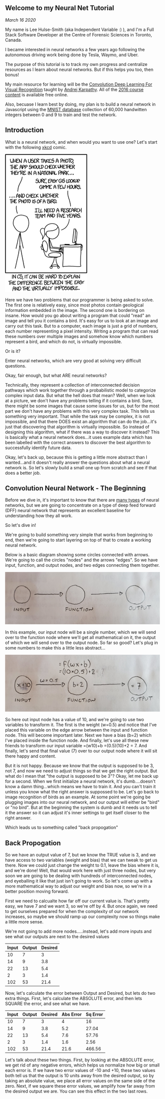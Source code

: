 ## Welcome to my Neural Net Tutorial

_March 16 2020_

My name is Lee Hulse-Smith (aka Independent Variable :) ), and I'm a Full Stack Software Developer at the Centre of Forensic Sciences in Toronto, Canada. 

I became interested in neural networks a few years ago following the autonomous driving work being done by Tesla, Waymo, and Uber.

The purpose of this tutorial is to track my own progress and centralize resources as I learn about neural networks. But if this helps you too, then bonus!

My main resource for learning will be the [Convolution Deep Learning For Visual Recognition](http://cs231n.stanford.edu/) taught by [Andrej Karpathy](https://cs.stanford.edu/people/karpathy/). All of the [2016 course content](https://www.youtube.com/playlist?list=PLkt2uSq6rBVctENoVBg1TpCC7OQi31AlC) is available free online.

Also, becuase I learn best by doing, my plan is to build a neural network in Javascript using the [MNIST database](http://yann.lecun.com/exdb/mnist/) collection of 60,000 handwitten integers between 0 and 9 to train and test the network.

## Introduction

What is a neural network, and when would you want to use one? Let's start with the following [xkcd](https://xkcd.com/) comic. 

<img src="images/xkcd_comic.png" alt="xkcd comic" class="inline"/>

Here we have two problems that our programmer is being asked to solve. The first one is relatively easy, since most photos contain geological information embedded in the image. The second one is bordering on insane. How would you go about writing a program that could "read" an image and tell you it contains a bird. It's easy for us to look at an image and carry out this task. But to a computer, each image is just a grid of numbers, each number representing a pixel intensity. Writing a program that can read these numbers over multiple images and somehow know which numbers represent a bird, and which do not, is virtually impossible.

Or is it? 

Enter neural networks, which are very good at solving very difficult questions.

Okay, fair enough, but what ARE neural networks?

Technically, they represent a collection of interconnected decision pathways which work together through a probabilistic model to categorize complex input data. But what the hell does that mean? Well, when we look at a picture, we don't have any problems telling if it contains a bird. Sure, there might be some images that cause some issues for us, but for the most part we don't have any problems with this very complex task. This tells us something very important. That while the task may be complex, it is not impossible, and that there DOES exist an algorithm that can do the job...it's just that discovering that algorithm is virtually impossible. So instead of designing this algorithm, what if there was a way to discover it instead? This is basically what a neural network does...it uses example data which has been labelled with the correct answers to discover the best algorithm to successfully identify future data.

Okay, let's back up, because this is getting a little more abstract than I wanted...and it doesn't really answer the questions about what a neural network is. So let's slowly build a small one up from scratch and see if that does a better job.

## Convolution Neural Network - The Beginning

Before we dive in, it's important to know that there are [many types](https://towardsdatascience.com/the-mostly-complete-chart-of-neural-networks-explained-3fb6f2367464) of neural networks, but we are going to concentrate on a type of deep feed forward (DFF) neural network that represents an excellent baseline for understanding how they all work.

So let's dive in!

We're going to build something very simple that works from beginning to end, then we're going to start layering on top of that to create a working neural network.

Below is a basic diagram showing some circles connected with arrows. We're going to call the circles "nodes" and the arrows "edges". So we have input, function, and output nodes, and two edges connecting them together.

<img src="images/network_01.jpg" alt="network photo 01" class="inline"/>

In this example, our input node will be a single number, which we will send over to the function node where we'll get all mathematical on it, the output of which we will send over to the output node. So far so good? Let's plug in some numbers to make this a little less abstract...

<img src="images/network_02.jpg" alt="network photo 02" class="inline"/>

So here out input node has a value of 10, and we're going to use two variables to transform it. The first is the weight (w=0.5) and notice that I've placed this variable on the edge arrow between the input and function node. This will become important later. Next we have a bias (b=2) which I've placed inside the function node. And finally, let's use all these new friends to transform our input variable =(w10)+b  =(0.5)(10)+2  = 7. And finally, let's send that final value (7) over to our output node where it will sit there happy and content.

But it is not happy. Because we know that the output is supposed to be 3, not 7, and now we need to adjust things so that we get the right output. But what do I mean that "the output is supposed to be 3"? Okay, let me back up for a second. When we first initialize a neural network, it's dumb....doesn't know a damn thing...which means we have to train it. And you can't train it unless you know what the right answer is suppossed to be. Let's go back to image recognition of birds as an example. At some point we're going be plugging images into our neural network, and our output will either be "bird" or "no bird". But at the beginning the system is dumb and it needs us to tell it the answer so it can adjust it's inner settings to get itself closer to the right answer.

Which leads us to something called "back propogation"

## Back Propogation

So we have an output value of 7, but we know the TRUE value is 3, and we have access to two variables (weight and bias) that we can tweak to get us there. Now we could just change the weight to 0.1, leave the bias where it is, and we're done! Well, that would work here with just three nodes, but very soon we are going to be dealing with hundreds of interconnected nodes, and eyeballing it like that just isn't going to work. So let's come up with a more mathematical way to adjust our weight and bias now, so we're in a better position moving forward.

First we need to calcualte how far off our current value is. That's pretty easy, we have 7 and we want 3, so we're off by 4. But once again, we need to get ourselves prepared for when the complexity of our network increases, so maybe we should ramp up our complexity now so things make a little more sense.

We're not going to add more nodes.....instead, let's add more inputs and see what our outputs are next to the desired values

|Input     |Output    |Desired
|----------|----------|----------
|  10      |  7       |  3
|  14      |  9       |  3.8
|  22      |  13      |  5.4
|  2       |  3       |  1.4
|  102     |  53      |  21.4 

Now, let's calculate the error between Output and Desired, but lets do two extra things. First, let's calculate the ABSOLUTE error, and then lets SQUARE the error, and see what we have.

|Input     |Output    |Desired   |Abs Error | Sq Error
|----------|----------|----------|----------|----------
|  10      |  7       |  3       |  4       |  16
|  14      |  9       |  3.8     |  5.2     |  27.04
|  22      |  13      |  5.4     |  7.6     |  57.76
|  2       |  3       |  1.4     |  1.6     |  2.56   
|  102     |  53      |  21.4    |  21.6    |  466.56

Let's talk about these two things. First, by looking at the ABSOLUTE error, we get rid of any negative errors, which helps us normalize how big or small each error is. If we have two error values of -10 and +10, these two values both tell us that the output is 10 units away from the desired output, so by taking an absolute value, we place all error values on the same side of the zero. Next, if we square these error values, we amplify how far away from the desired output we are. You can see this effect in the two last rows.























